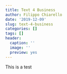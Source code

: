 ```yaml
---
title: Text 4 Business
author: Filippo Chiarello
date: '2019-12-09'
slug: text-4-business
categories: []
tags: []
header:
  caption: ''
  image: ''
  preview: yes
---
```



This is a test
